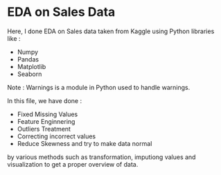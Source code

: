 # EDA on Sales Data

Here, I done EDA on Sales data taken from Kaggle using Python libraries like :
* Numpy
* Pandas
* Matplotlib
* Seaborn

Note : Warnings is a module in Python used to handle warnings.

In this file, we have done :
* Fixed Missing Values
* Feature Enginnering
* Outliers Treatment
* Correcting incorrect values
* Reduce Skewness and try to make data normal

by various methods such as transformation, imputiong values and visualization to get a proper overview of data.



